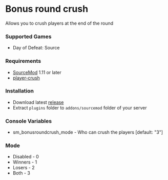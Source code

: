# Bonus round crush

Allows you to crush players at the end of the round

### Supported Games

* Day of Defeat: Source

### Requirements

* [SourceMod](https://www.sourcemod.net) 1.11 or later
* [player-crush](https://github.com/dronelektron/player-crush)

### Installation

* Download latest [release](https://github.com/dronelektron/bonus-round-crush/releases)
* Extract `plugins` folder to `addons/sourcemod` folder of your server

### Console Variables

* sm_bonusroundcrush_mode - Who can crush the players [default: "3"]

### Mode

* Disabled - 0
* Winners - 1
* Losers - 2
* Both - 3
